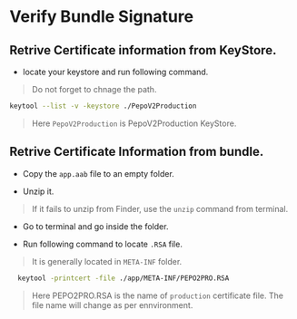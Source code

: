 # Verify Bundle Signature

## Retrive Certificate information from KeyStore.
* locate your keystore and run following command.
> Do not forget to chnage the path.
```sh
keytool --list -v -keystore ./PepoV2Production
```
> Here `PepoV2Production` is PepoV2Production KeyStore.

## Retrive Certificate Information from bundle.

* Copy the `app.aab` file to an empty folder.

* Unzip it. 
> If it fails to unzip from Finder, use the `unzip` command from terminal.

* Go to terminal and go inside the folder.

* Run following command to locate `.RSA` file. 
> It is generally located in `META-INF` folder.
```sh
  keytool -printcert -file ./app/META-INF/PEPO2PRO.RSA
```
> Here PEPO2PRO.RSA is the name of `production` certificate file.
> The file name will change as per ennvironment.

